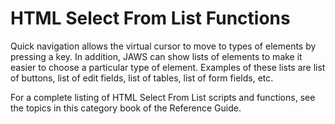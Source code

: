 # HTML Select From List Functions

Quick navigation allows the virtual cursor to move to types of elements
by pressing a key. In addition, JAWS can show lists of elements to make
it easier to choose a particular type of element. Examples of these
lists are list of buttons, list of edit fields, list of tables, list of
form fields, etc.

For a complete listing of HTML Select From List scripts and functions,
see the topics in this category book of the Reference Guide.
